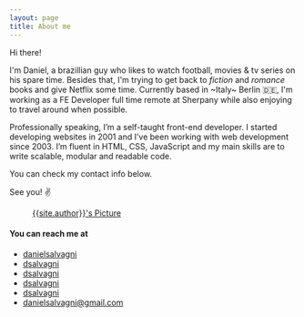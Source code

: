 ```yaml
---
layout: page
title: About me 
---
```


Hi there!

I'm Daniel, a brazillian guy who likes to watch football, movies & tv series on his spare time. Besides that, I'm trying to get back to _fiction_ and _romance_ books and give Netflix some time. Currently based in ~Italy~ Berlin 🇩🇪, I'm working as a FE Developer full time remote at Sherpany while also enjoying to travel around when possible.

Professionally speaking, I’m a self-taught front-end developer. I started developing websites in 2001 and I’ve been working with web development since 2003. I’m fluent in HTML, CSS, JavaScript and my main skills are to write scalable, modular and readable code. 

You can check my contact info below.

See you! ✌️

<footer class="post-footer">
    <figure class="author-image">
        <a class="img" href="{{ site.baseurl }}" style="background-image: url(http://gravatar.com/avatar/56229dfef94a5a06461a7861cad15fc3/?s=100&d=mm)">
        <span class="hidden">{{site.author}}'s Picture</span></a>
    </figure>
</footer>


#### You can reach me at 
<ul class="list-unstyled no-link">
    <li>
        <a href="http://www.twitter.com.br/danielsalvagni"><i class="fa fa-fw fa-twitter"></i> danielsalvagni</a>
    </li>
    <li>
        <a href="https://br.linkedin.com/in/dsalvagni"><i class="fa fa-fw fa-linkedin"></i> dsalvagni</a>
    </li>
    <li>
        <a href="https://github.com/dsalvagni"><i class="fa fa-fw fa-github"></i> dsalvagni</a>
    </li>
    <li>
        <a href="https://goodreads.com/dsalvagni"><i class="fa fa-fw fa-book"></i> dsalvagni</a>
    </li>
    <li>
        <a href="https://open.spotify.com/user/dsalvagni"><i class="fa fa-fw fa-spotify"></i> dsalvagni</a>
    </li>
    <li>
        <a href="mailto:danielsalvagni@gmail.com"><i class="fa fa-fw fa-envelope"></i> danielsalvagni@gmail.com</a>
    </li>
</ul>
